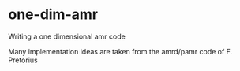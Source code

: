 # one-dim-amr
Writing a one dimensional amr code

Many implementation ideas are taken from the amrd/pamr code of F. Pretorius
